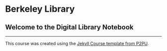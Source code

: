 # Berkeley Library


## Welcome to the Digital Library Notebook
 
---

This course was created using the [Jekyll Course template from P2PU](http://github.com/p2pu/jekyll-course-template).
